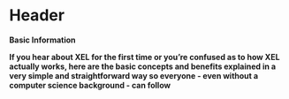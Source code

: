 <!-- Basic Information -->
<!-- If you hear about XEL for the first time or you’re confused as to how XEL actually works, here are the basic concepts and benefits explained in a very simple and straightforward way so everyone - even without a computer science background - can follow.-->

# Header

**Basic Information**

**If you hear about XEL for the first time or you’re confused as to how XEL actually works, here are the basic concepts and benefits explained in a very simple and straightforward way so everyone - even without a computer science background - can follow**